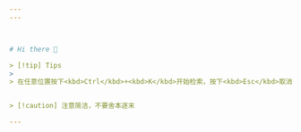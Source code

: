```yaml
---
---



# Hi there 👋

> [!tip] Tips
>
> 在任意位置按下<kbd>Ctrl</kbd>+<kbd>K</kbd>开始检索，按下<kbd>Esc</kbd>取消


> [!caution] 注意简洁，不要舍本逐末

---
```

